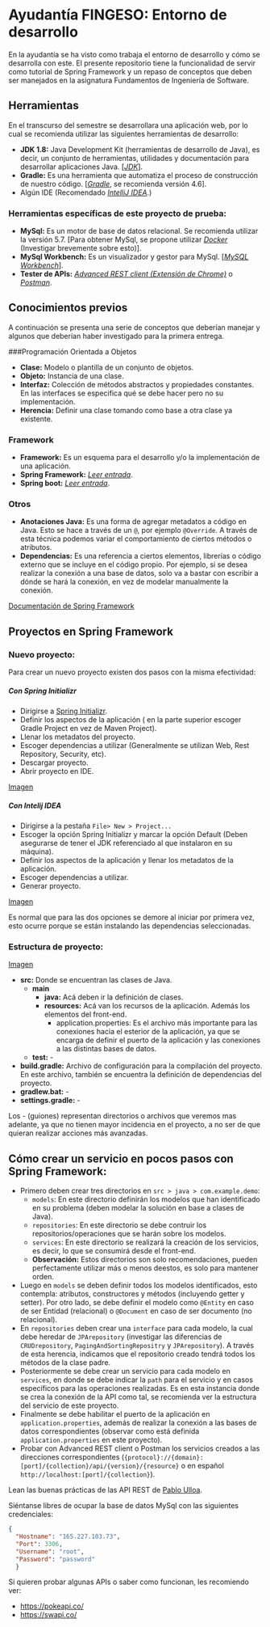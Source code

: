 # Ayudantía FINGESO: Entorno de desarrollo

En la ayudantía se ha visto como trabaja el entorno de desarrollo y cómo se desarrolla con este. El presente repositorio tiene la funcionalidad de servir como tutorial de Spring Framework y un repaso de conceptos que deben ser manejados en la asignatura Fundamentos de Ingeniería de Software.

## Herramientas
En el transcurso del semestre se desarrollara una aplicación web, por lo cual se recomienda utilizar las siguientes herramientas de desarrollo:
- **JDK 1.8:** Java Development Kit (herramientas de desarrollo de Java), es decir, un conjunto de herramientas, utilidades y documentación para desarrollar aplicaciones Java. [[_JDK_](http://www.oracle.com/technetwork/java/javase/downloads/jdk8-downloads-2133151.html?ssSourceSiteId=otnes)].
- **Gradle:** Es una herramienta que automatiza el proceso de construcción de nuestro código. [[_Gradle_](https://gradle.org/install/), se recomienda versión 4.6].
- Algún IDE (Recomendado [_IntelliJ IDEA_](https://www.jetbrains.com/idea/).)

### Herramientas específicas de este proyecto de prueba:

- **MySql:** Es un motor de base de datos relacional. Se recomienda utilizar la versión 5.7. [Para obtener MySql, se propone utilizar [_Docker_](https://www.docker.com/) (Investigar brevemente sobre esto)].
- **MySql Workbench:** Es un visualizador y gestor para MySql. [[_MySQL Workbench_](https://www.mysql.com/products/workbench/)].
- **Tester de APIs:** [_Advanced REST client (Extensión de Chrome)_](https://chrome.google.com/webstore/detail/advanced-rest-client/hgmloofddffdnphfgcellkdfbfbjeloo) o [_Postman_](https://www.getpostman.com/apps).

## Conocimientos previos
A continuación se presenta una serie de conceptos que deberían manejar y algunos que deberían haber investigado para la primera entrega.

###Programación Orientada a Objetos
- **Clase:**  Modelo o plantilla de un conjunto de objetos.
- **Objeto:** Instancia de una clase.
- **Interfaz:** Colección de métodos abstractos y propiedades constantes. En las interfaces se especifica qué se debe hacer pero no su implementación. 
- **Herencia:** Definir una clase tomando como base a otra clase ya existente.


### Framework
- **Framework:** Es un esquema para el desarrollo y/o la implementación de una aplicación.
- **Spring Framework:** [_Leer entrada_](http://curiotek.com/2017/06/16/java-que-es-spring/).
- **Spring boot:** [_Leer entrada_](https://www.arquitecturajava.com/que-es-spring-boot/).

### Otros
- **Anotaciones Java:** Es una forma de agregar metadatos a código en Java. Esto se hace a través de un `@`, por ejemplo `@Override`. A través de esta técnica podemos variar el comportamiento de ciertos métodos o atributos.
- **Dependencias:** Es una referencia a ciertos elementos, librerías o código externo que se incluye en el código propio. Por ejemplo, si se desea realizar la conexión a una base de datos, solo va a bastar con escribir a dónde se hará la conexión, en vez de modelar manualmente la conexión.

[Documentación de Spring Framework](https://spring.io/docs)

## Proyectos en Spring Framework

### Nuevo proyecto:
Para crear un nuevo proyecto existen dos pasos con la misma efectividad:

##### Con Spring Initializr 
- Dirigirse a [Spring Initializr](https://start.spring.io/).
- Definir los aspectos de la aplicación ( en la parte superior escoger Gradle Project en vez de Maven Project).
- Llenar los metadatos del proyecto.
- Escoger dependencias a utilizar (Generalmente se utilizan <span class="badge badge-primary">Web</span>, <span class="badge badge-danger">Rest Repository</span>, <span class="badge badge-success">Security</span>, etc). 
- Descargar proyecto.
- Abrir proyecto en IDE.

[Imagen](https://ibb.co/gDeZR7)

##### Con Intelij IDEA
- Dirigirse a la pestaña `File> New > Project...`
- Escoger la opción Spring Initializr y marcar la opción Default (Deben asegurarse de tener el JDK referenciado al que instalaron en su máquina).
- Definir los aspectos de la aplicación y llenar los metadatos de la aplicación.
- Escoger dependencias a utilizar.
- Generar proyecto.

[Imagen](https://ibb.co/nABQYn)


Es normal que para las dos opciones se demore al iniciar por primera vez, esto ocurre porque se están instalando las dependencias seleccionadas.

### Estructura de proyecto:

[Imagen](https://ibb.co/kfVPR7)

- **src:** Donde se encuentran las clases de Java.
  - **main**
    - **java:** Acá deben ir la definición de clases.
    - **resources:** Acá van los recursos de la aplicación. Además los elementos del front-end.
      - application.properties: Es el archivo más importante para las conexiones hacia el esterior de la aplicación, ya que se encarga de definir el puerto de la aplicación y las conexiones a las distintas bases de datos.
  - **test:** -
- **build.gradle:** Archivo de configuración para la compilación del proyecto. En este archivo, también se encuentra la definición de dependencias del proyecto.
- **gradlew.bat:** -
- **settings.gradle:** -

Los - (guiones) representan directorios o archivos que veremos mas adelante, ya que no tienen mayor incidencia en el proyecto, a no ser de que quieran realizar acciones más avanzadas.

## Cómo crear un servicio en pocos pasos con Spring Framework:
- Primero deben crear tres directorios en `src > java > com.example.demo`:
   - `models`: En este directorio definirán los modelos que han identificado en su problema (deben modelar la solución en base a clases de Java).
   - `repositories`: En este directorio se debe contruir los repositorios/operaciones que se harán sobre los modelos.
   - `services`: En este directorio se realizará la creación de los servicios, es decir, lo que se consumirá desde el front-end.
   - **Observación:** Estos directorios son solo recomendaciones, pueden perfectamente utilizar más o menos deestos, es solo para mantener orden. 
- Luego en `models` se deben definir todos los modelos identificados, esto contempla: atributos, constructores y métodos (incluyendo getter y setter). Por otro lado, se debe definir el modelo como `@Entity` en caso de ser Entidad (relacional) o `@Document` en caso de ser documento (no relacional).
- En `repositories` deben crear una `interface` para cada modelo, la cual debe heredar de `JPArepository` (investigar las diferencias de `CRUDrepository`, `PagingAndSortingRepositry` y `JPArepository`). A través de esta herencia, indicamos que el repositorio creado tendrá todos los métodos de la clase padre.
- Posteriormente se debe crear un servicio para cada modelo en `services`, en donde se debe indicar la `path` para el servicio y en casos específicos para las operaciones realizadas. Es en esta instancia donde se crea la conexión de la API como tal, se recomienda ver la estructura del servicio de este proyecto.
- Finalmente se debe habilitar el puerto de la aplicación en `application.properties`, además de realizar la conexión a las bases de datos correspondientes (observar como está definida `application.properties` en este proyecto).
- Probar con Advanced REST client o Postman los servicios creados a las direcciones correspondientes (`{protocol}://{domain}:[port]/{collection}/api/{version}/{resource}` o en español `http://localhost:[port]/{collection}`).

Lean las buenas prácticas de las API REST de [Pablo Ulloa](http://slides.com/prulloac/deck#/).

Siéntanse libres de ocupar la base de datos MySql con las siguientes credenciales:
```json
{
  "Hostname": "165.227.103.73",
  "Port": 3306,
  "Username": "root",
  "Password": "password"  
  }
``` 
Si quieren probar algunas APIs o saber como funcionan, les recomiendo ver:
- https://pokeapi.co/
- https://swapi.co/
